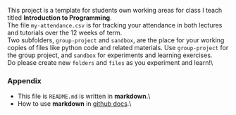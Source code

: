 This project is a template for students own working areas for class I teach titled **Introduction to Programming**.\
The file `my-attendance.csv` is for tracking your attendance in both lectures and tutorials over the 12 weeks of term.\
Two subfolders, `group-project` and `sandbox`, are the place for your working copies of files like python code and related materials. Use `group-project` for the group project, and `sandbox` for experiments and learning exercises.\
Do please create new `folders` and `files` as you experiment and learn!\

### Appendix
* This file is `README.md` is written in **markdown**.\
* How to use **markdown** in [github docs](https://docs.github.com/en/get-started/writing-on-github/getting-started-with-writing-and-formatting-on-github/basic-writing-and-formatting-syntax).\
